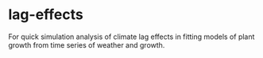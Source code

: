 # lag-effects
For quick simulation analysis of climate lag effects in fitting models of plant growth from time series of weather and growth. 
